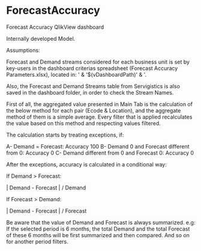 # ForecastAccuracy
Forecast Accuracy QlikView dashboard

Internally developed Model.

Assumptions:

Forecast and Demand streams considered for each business unit is set by key-users in the dashboard criterias spreadsheet (Forecast Accuracy Parameters.xlsx), located in: ' & '$(vDashboardPath)' & '.

Also, the Forecast and Demand Streams table from Servigistics is also saved in the dashboard folder, in order to check the Stream Names.



First of all, the aggregated value presented in Main Tab is the calculation of the below method for each pair (Ecode & Location), and the aggregate method of them is a simple average. Every filter that is applied recalculates the value based on this method and respecting values filtered.

The calculation starts by treating exceptions, if:

A- Demand = Forecast:    												Accuracy 100
B- Demand 0 and Forecast different from 0: 							Accuracy 0
C- Demand different from 0 and Forecast 0:							Accuracy 0

After the exceptions, accuracy is calculated in a conditional way:

If Demand > Forecast:

| Demand - Forecast | / Demand

If Forecast > Demand:

| Demand - Forecast | / Forecast


Be aware that the value of Demand and Forecast is always summarized. e.g: If the selected period is 6 months, the total Demand and the total Forecast of these 6 months will be first summarized and then compared. And so on for another period filters.
